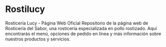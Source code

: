 # Rostilucy
Rosticería Lucy - Página Web Oficial  Repositorio de la página web de Rosticería del Sabor, una rosticería especializada en pollo rostizado. Aquí encontrarás el menú, opciones de pedido en línea y más información sobre nuestros productos y servicios.
